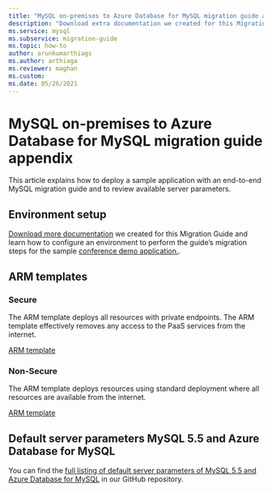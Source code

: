 ```yaml
---
title: "MySQL on-premises to Azure Database for MySQL migration guide appendix"
description: "Download extra documentation we created for this Migration Guide and learn how to configure."
ms.service: mysql
ms.subservice: migration-guide
ms.topic: how-to
author: arunkumarthiags
ms.author: arthiaga
ms.reviewer: maghan
ms.custom:
ms.date: 05/26/2021
---
```


# MySQL on-premises to Azure Database for MySQL migration guide appendix

This article explains how to deploy a sample application with an end-to-end MySQL migration guide and to review available server parameters.
## Environment setup

[Download more documentation](https://github.com/Azure/azure-mysql/blob/master/MigrationGuide/MySQL%20Migration%20Guide_v1.1%20Appendix%20A.pdf) we created for this Migration Guide and learn how to configure an environment to perform the guide’s migration steps for the sample [conference demo application.](https://github.com/Azure/azure-mysql/tree/master/MigrationGuide/sample-app).

## ARM templates

### Secure

The ARM template deploys all resources with private endpoints. The ARM template effectively removes any access to the PaaS services from the internet.

[ARM template](https://github.com/Azure/azure-mysql/tree/master/MigrationGuide/arm-templates/ExampleWithMigration)

### Non-Secure

The ARM template deploys resources using standard deployment where all resources are available from the internet.

[ARM template](https://github.com/Azure/azure-mysql/tree/master/MigrationGuide/arm-templates/ExampleWithMigrationSecure)

## Default server parameters MySQL 5.5 and Azure Database for MySQL

You can find the [full listing of default server parameters of MySQL 5.5 and Azure Database for MySQL](https://github.com/Azure/azure-mysql/blob/master/MigrationGuide/MySQL%20Migration%20Guide_v1.1%20Appendix%20C.pdf) in our GitHub repository.